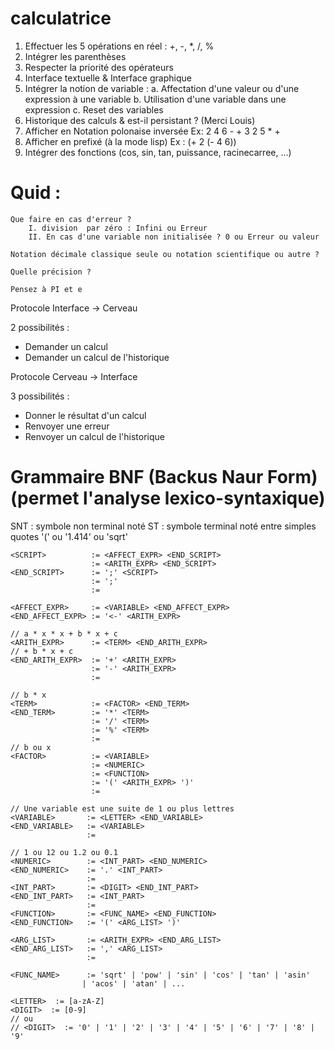 # calculatrice

1. Effectuer les 5 opérations en réel : +, -, *, /, %
2. Intégrer les parenthèses
3. Respecter la priorité des opérateurs
4. Interface textuelle & Interface graphique
5. Intégrer la notion de variable :
	a. Affectation d'une valeur ou d'une expression à une variable
	b. Utilisation d'une variable dans une expression
	c. Reset des variables
6. Historique des calculs  & est-il persistant ? (Merci Louis)
7. Afficher en Notation polonaise inversée
	Ex: 2 4 6 - +
		3 2 5 * +  
8. Afficher en prefixé (à la mode lisp)
	Ex : (+ 2 (- 4 6))
9. Intégrer des fonctions (cos, sin, tan, puissance, racinecarree, ...)


# Quid :

 	Que faire en cas d'erreur ?
 		I. division  par zéro : Infini ou Erreur
 		II. En cas d'une variable non initialisée ? 0 ou Erreur ou valeur

 	Notation décimale classique seule ou notation scientifique ou autre ?

 	Quelle précision ?

 	Pensez à PI et e



Protocole  Interface -> Cerveau

2 possibilités :
* Demander un calcul
* Demander un calcul de l'historique


Protocole  Cerveau -> Interface

3 possibilités :
* Donner le résultat d'un calcul
* Renvoyer une erreur
* Renvoyer un calcul de l'historique


# Grammaire BNF (Backus Naur Form) (permet l'analyse lexico-syntaxique)

SNT : symbole non terminal noté <SNT>
ST : symbole terminal noté entre simples quotes '(' ou '1.414' ou 'sqrt'
```
<SCRIPT>          := <AFFECT_EXPR> <END_SCRIPT>
                  := <ARITH_EXPR> <END_SCRIPT>
<END_SCRIPT>      := ';' <SCRIPT>
				  := ';'
				  :=

<AFFECT_EXPR>     := <VARIABLE> <END_AFFECT_EXPR>
<END_AFFECT_EXPR> := '<-' <ARITH_EXPR>

// a * x * x + b * x + c
<ARITH_EXPR>      := <TERM> <END_ARITH_EXPR>
// + b * x + c
<END_ARITH_EXPR>  := '+' <ARITH_EXPR>
                  := '-' <ARITH_EXPR>
                  := 

// b * x
<TERM>            := <FACTOR> <END_TERM>
<END_TERM>        := '*' <TERM>
                  := '/' <TERM>
                  := '%' <TERM>
                  :=
// b ou x
<FACTOR>          := <VARIABLE>
                  := <NUMERIC>
                  := <FUNCTION>
                  := '(' <ARITH_EXPR> ')'
                  := 

// Une variable est une suite de 1 ou plus lettres
<VARIABLE>       := <LETTER> <END_VARIABLE>
<END_VARIABLE>   := <VARIABLE>
				 :=

// 1 ou 12 ou 1.2 ou 0.1 
<NUMERIC>        := <INT_PART> <END_NUMERIC>
<END_NUMERIC>    := '.' <INT_PART>
				 :=
<INT_PART>       := <DIGIT> <END_INT_PART>
<END_INT_PART>   := <INT_PART>
				 :=
<FUNCTION>       := <FUNC_NAME> <END_FUNCTION>
<END_FUNCTION>   := '(' <ARG_LIST> ')'

<ARG_LIST>       := <ARITH_EXPR> <END_ARG_LIST>
<END_ARG_LIST>   := ',' <ARG_LIST>
				 := 

<FUNC_NAME>      := 'sqrt' | 'pow' | 'sin' | 'cos' | 'tan' | 'asin'
				| 'acos' | 'atan' | ...

<LETTER>  := [a-zA-Z]
<DIGIT>  := [0-9]
// ou 
// <DIGIT>  := '0' | '1' | '2' | '3' | '4' | '5' | '6' | '7' | '8' | '9'
```
